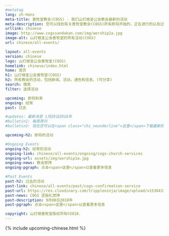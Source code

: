 ```yaml
---
#metatag
lang: zh-Hans
meta-title: 善牧堂教会(COGS) - 我们山打根圣公会教会最新的活动
meta-description: 您可以找到有关善牧堂教会(COGS)所有即将开始的，正在进行的以及过去的活动。
urllink: chinese
image: http://www.cogssandakan.com/img/worship2a.jpg
image-alt: 山打根圣公会善牧堂的所有活动(COGS)
url: chinese/all-events/

layout: all-events
version: chinese
logo: 山打根圣公会善牧堂(COGS)
homelink: chinese/index.html
home: 首页
h1: 山打根圣公会善牧堂(COGS)
h2: 所有教会的活动，包括新闻，活动，通告和信息。(可分享)
search: 搜索
filter: 选择活动

upcoming: 即将到来
ongoing: 经常
past: 过去

#updates: 最新消息 1月20日2018年
#bulletin1: 每周周刊
#bulletin2: 现在您可以在<span class="chi_nounderline">这里</span>下载最新的周刊!

upcoming-h2: 即将的活动

#Ongoing Events
ongoing-h2: 经常的活动
ongoing-link: chinese/all-events/ongoing/cogs-church-services
ongoing-url: assets/img/worship1a.jpg
ongoing-news: 教会崇拜
ongoing-pgraph: 点击<span>这里</span>以查看更多信息

#Past Events
past-h2: 过去的活动
past-link: chinese/all-events/past/cogs-confirmation-service
past-url: https://res.cloudinary.com/trippleninja/image/upload/v1536433446/Confirmation%20Service/Sept2018/cs36.jpg
past-news: COGS 坚振礼崇拜
past-description: 9月08日2018年
past-pgraph: 点击<span>这里</span>以查看更多信息

copyright: 山打根善牧堂版权所有©2018.
---
```

{% include upcoming-chinese.html %}
